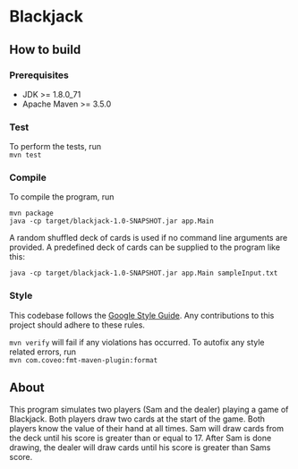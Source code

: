 # Blackjack

## How to build
### Prerequisites
* JDK >= 1.8.0\_71
* Apache Maven >= 3.5.0

### Test
To perform the tests, run  
`mvn test`

### Compile
To compile the program, run
```
mvn package
java -cp target/blackjack-1.0-SNAPSHOT.jar app.Main
```

A random shuffled deck of cards is used if no command
line arguments are provided. A predefined deck of cards
can be supplied to the program like this:

`java -cp target/blackjack-1.0-SNAPSHOT.jar app.Main sampleInput.txt`

### Style
This codebase follows the [Google Style Guide](https://google.github.io/styleguide/javaguide.html).
Any contributions to this project should adhere to these rules.

`mvn verify` will fail if any violations has occurred.
To autofix any style related errors, run  
`mvn com.coveo:fmt-maven-plugin:format`


## About
This program simulates two players (Sam and the dealer)
playing a game of Blackjack. Both players draw two cards
at the start of the game. Both players know the value
of their hand at all times. Sam will draw cards from the
deck until his score is greater than or equal to 17.
After Sam is done drawing, the dealer will draw cards
until his score is greater than Sams score.
